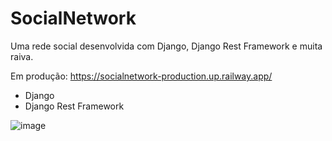 # SocialNetwork
Uma rede social desenvolvida com Django, Django Rest Framework e muita raiva.

Em produção: https://socialnetwork-production.up.railway.app/

- Django
- Django Rest Framework

![image](https://user-images.githubusercontent.com/69282487/206921746-0fb8e2ff-169f-4eb4-88d4-a1aa0187fea9.png)
